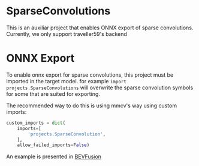 # SparseConvolutions

This is an auxiliar project that enables ONNX export of sparse convolutions.
Currently, we only support traveller59's backend

# ONNX Export

To enable onnx export for sparse convolutions, this project must be imported in the target model.
for example `import projects.SparseConvolutions` will overwrite the sparse convolution symbols for some that are suited for exporting.

The recommended way to do this is using mmcv's way using custom imports:

```python
custom_imports = dict(
    imports=[
        'projects.SparseConvolution',
    ],
    allow_failed_imports=False)
```

An example is presented in [BEVFusion](../BEVFusion/README.md)
